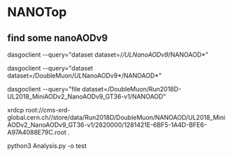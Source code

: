 # NANOTop


## find some nanoAODv9

dasgoclient --query="dataset dataset=/*/*UL*NanoAODv9*/NANOAOD*"

dasgoclient --query="dataset dataset=/DoubleMuon/*UL*NanoAODv9*/NANOAOD*"

dasgoclient --query="file dataset=/DoubleMuon/Run2018D-UL2018_MiniAODv2_NanoAODv9_GT36-v1/NANOAOD"

xrdcp root://cms-xrd-global.cern.ch//store/data/Run2018D/DoubleMuon/NANOAOD/UL2018_MiniAODv2_NanoAODv9_GT36-v1/2820000/1281421E-6BF5-1A4D-BFE6-A97A4088E79C.root .

python3 Analysis.py -o test
